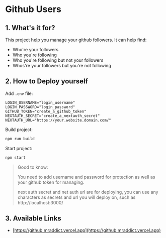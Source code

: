 # Github Users

## 1. What's it for?

This project help you manage your github followers. It can help find:

- Who're your followers
- Who you're following
- Who you're following but not your followers
- Whos're your followers but you're not following

## 2. How to Deploy yourself

Add `.env` file:

```env
LOGIN_USERNAME="login_username"
LOGIN_PASSWORD="login_password"
GITHUB_TOKEN="create_a_github_token"
NEXTAUTH_SECRET="create_a_nextauth_secret"
NEXTAUTH_URL="https://your.website.domain.com/"
```

Build project:

```bash
npm run build
```

Start project:

```bash
npm start
```

> Good to know:
>
> You need to add username and password for protection as well as your github token for managing.
>
> next auth secret and net auth url are for deploying, you can use any characters as secrets and url you will deploy on, such as http://localhost:3000/

## 3. Available Links

- [https://github.mraddict.vercel.app](https://github.mraddict.vercel.app)
